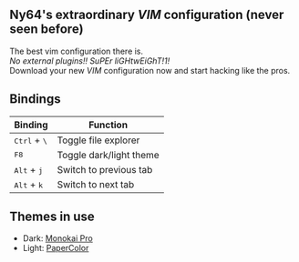 Ny64's extraordinary *VIM* configuration (never seen before)
------------------------------------------------------------

The best vim configuration there is.<br>
*No external plugins!! SuPEr liGHtwEiGhT!1!*<br>
Download your new *VIM* configuration now and start hacking like the pros. 

## Bindings
| Binding | Function |
|---------|----------|
| <kbd>Ctrl</kbd> + <kbd>\\</kbd> | Toggle file explorer |
| <kbd>F8</kbd> | Toggle dark/light theme |
| <kbd>Alt</kbd> + <kbd>j</kbd> | Switch to previous tab |
| <kbd>Alt</kbd> + <kbd>k</kbd> | Switch to next tab |

## Themes in use 
 - Dark: [Monokai Pro](https://github.com/Erichain/vim-monokai-pro)<br>
 - Light: [PaperColor](https://github.com/NLKNguyen/papercolor-theme)<br>
